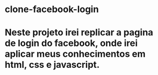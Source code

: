 # clone-facebook-login
# Neste projeto irei replicar a pagina de login do facebook, onde irei aplicar meus conhecimentos em html, css e javascript.
